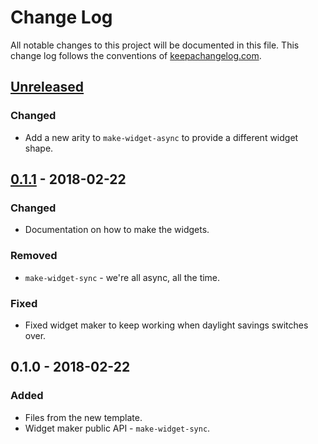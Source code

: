 # Change Log
All notable changes to this project will be documented in this file. This change log follows the conventions of [keepachangelog.com](http://keepachangelog.com/).

## [Unreleased]
### Changed
- Add a new arity to `make-widget-async` to provide a different widget shape.

## [0.1.1] - 2018-02-22
### Changed
- Documentation on how to make the widgets.

### Removed
- `make-widget-sync` - we're all async, all the time.

### Fixed
- Fixed widget maker to keep working when daylight savings switches over.

## 0.1.0 - 2018-02-22
### Added
- Files from the new template.
- Widget maker public API - `make-widget-sync`.

[Unreleased]: https://github.com/your-name/ds/compare/0.1.1...HEAD
[0.1.1]: https://github.com/your-name/ds/compare/0.1.0...0.1.1
